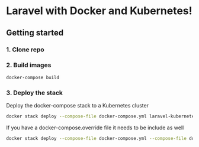 # Laravel with Docker and Kubernetes!

## Getting started

### 1. Clone repo

### 2. Build images
```bash
docker-compose build
```

### 3. Deploy the stack
Deploy the docker-compose stack to a Kubernetes cluster
```bash
docker stack deploy --compose-file docker-compose.yml laravel-kubernetes
```

If you have a docker-compose.override file it needs to be include as well
```bash
docker stack deploy --compose-file docker-compose.yml --compose-file docker-compose.override.yml laravel-kubernetes
```
